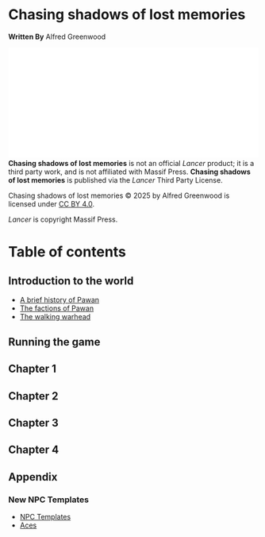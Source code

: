 # Chasing shadows of lost memories

**Written By**
Alfred Greenwood

![Powered by Lancer](Assets/powered_by_lancer-white.svg)
**Chasing shadows of lost memories** is not an official _Lancer_ product; it is a third party work, and is not affiliated with Massif Press. **Chasing shadows of lost memories** is published via the _Lancer_ Third Party License.

Chasing shadows of lost memories © 2025 by Alfred Greenwood is licensed under [CC BY 4.0](http://creativecommons.org/licenses/by/4.0/?ref=chooser-v1).

_Lancer_ is copyright Massif Press.
# Table of contents
## Introduction to the world
- [A brief history of Pawan](/Introduction/A%20brief%20history%20of%20Pawan.md)
- [The factions of Pawan](/Introduction/The%20factions%20of%20Pawan.md)
- [The walking warhead](/Introduction/The%20walking%20warhead.md)
## Running the game
## Chapter 1
## Chapter 2
## Chapter 3
## Chapter 4
## Appendix
### New NPC Templates
- [NPC Templates](Appendix/NPC%20Templates.md)
- [Aces](Appendix/Aces.md)